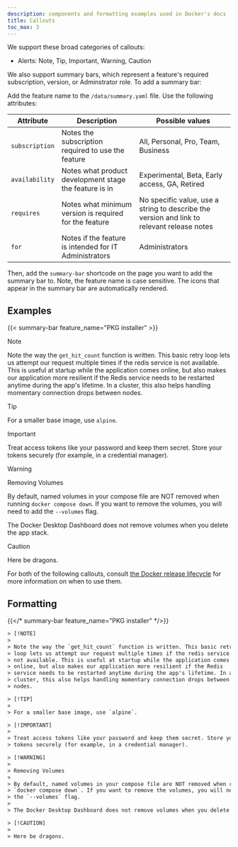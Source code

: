 ```yaml
---
description: components and formatting examples used in Docker's docs
title: Callouts
toc_max: 3
---
```


We support these broad categories of callouts:

- Alerts: Note, Tip, Important, Warning, Caution

We also support summary bars, which represent a feature's required subscription, version, or Adminstrator role.
To add a summary bar:

Add the feature name to the `/data/summary.yaml` file. Use the following attributes:

| Attribute      | Description                                            | Possible values                                         |
|----------------|--------------------------------------------------------|---------------------------------------------------------|
| `subscription` | Notes the subscription required to use the feature     | All, Personal, Pro, Team, Business                      |
| `availability` | Notes what product development stage the feature is in | Experimental, Beta, Early access, GA, Retired           |
| `requires`     | Notes what minimum version is required for the feature | No specific value, use a string to describe the version and link to relevant release notes |
| `for`          | Notes if the feature is intended for IT Administrators | Administrators                                          |

Then, add the `summary-bar` shortcode on the page you want to add the summary bar to. Note, the feature name is case sensitive. The icons that appear in the summary bar are automatically rendered.

## Examples

{{< summary-bar feature_name="PKG installer" >}}

> [!NOTE]
>
> Note the way the `get_hit_count` function is written. This basic retry
> loop lets us attempt our request multiple times if the redis service is
> not available. This is useful at startup while the application comes
> online, but also makes our application more resilient if the Redis
> service needs to be restarted anytime during the app's lifetime. In a
> cluster, this also helps handling momentary connection drops between
> nodes.

> [!TIP]
>
> For a smaller base image, use `alpine`.

> [!IMPORTANT]
>
> Treat access tokens like your password and keep them secret. Store your
> tokens securely (for example, in a credential manager).

> [!WARNING]
>
> Removing Volumes
>
> By default, named volumes in your compose file are NOT removed when running
> `docker compose down`. If you want to remove the volumes, you will need to add
> the `--volumes` flag.
>
> The Docker Desktop Dashboard does not remove volumes when you delete the app stack.

> [!CAUTION]
>
> Here be dragons.

For both of the following callouts, consult [the Docker release lifecycle](/release-lifecycle) for more information on when to use them.

## Formatting

{{</* summary-bar feature_name="PKG installer" */>}}

```html
> [!NOTE]
>
> Note the way the `get_hit_count` function is written. This basic retry
> loop lets us attempt our request multiple times if the redis service is
> not available. This is useful at startup while the application comes
> online, but also makes our application more resilient if the Redis
> service needs to be restarted anytime during the app's lifetime. In a
> cluster, this also helps handling momentary connection drops between
> nodes.

> [!TIP]
>
> For a smaller base image, use `alpine`.

> [!IMPORTANT]
>
> Treat access tokens like your password and keep them secret. Store your
> tokens securely (for example, in a credential manager).

> [!WARNING]
>
> Removing Volumes
>
> By default, named volumes in your compose file are NOT removed when running
> `docker compose down`. If you want to remove the volumes, you will need to add
> the `--volumes` flag.
>
> The Docker Desktop Dashboard does not remove volumes when you delete the app stack.

> [!CAUTION]
>
> Here be dragons.
```